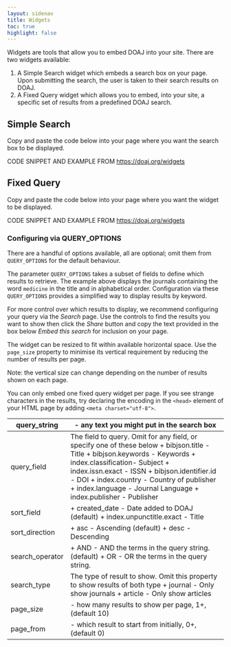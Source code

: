 ```yaml
---
layout: sidenav
title: Widgets
toc: true
highlight: false
---
```


Widgets are tools that allow you to embed DOAJ into your site. There are two widgets available:

1. A Simple Search widget which embeds a search box on your page. Upon submitting the search, the user is taken to their search results on DOAJ.
2. A Fixed Query widget which allows you to embed, into your site, a specific set of results from a predefined DOAJ search.

## Simple Search

Copy and paste the code below into your page where you want the search box to be displayed.

CODE SNIPPET AND EXAMPLE FROM https://doaj.org/widgets

## Fixed Query

Copy and paste the code below into your page where you want the widget to be displayed.

CODE SNIPPET AND EXAMPLE FROM https://doaj.org/widgets

### Configuring via QUERY_OPTIONS

There are a handful of options available, all are optional; omit them from `QUERY_OPTIONS` for the default behaviour.

The parameter `QUERY_OPTIONS` takes a subset of fields to define which results to retrieve. The example above displays the journals containing the word `medicine` in the title and in alphabetical order. Configuration via these `QUERY_OPTIONS` provides a simplified way to display results by keyword.

For more control over which results to display, we recommend configuring your query via the _Search_ page. Use the controls to find the results you want to show then click the _Share_ button and copy the text provided in the box below _Embed this search_ for inclusion on your page.

The widget can be resized to fit within available horizontal space. Use the `page_size` property to minimise its vertical requirement by reducing the number of results per page. 

Note: the vertical size can change depending on the number of results shown on each page.

You can only embed one fixed query widget per page. If you see strange characters in the results, try declaring the encoding in the `<head>` element of your HTML page by adding `<meta charset="utf-8">`.
  
| query_string    | <plain text> - any text you might put in the search box                                                                                                                                                                                                                                                                                       |
|-----------------|-----------------------------------------------------------------------------------------------------------------------------------------------------------------------------------------------------------------------------------------------------------------------------------------------------------------------------------------------|
| query_field     | The field to query. Omit for any field, or specify one of these below    + bibjson.title - Title   + bibjson.keywords - Keywords   + index.classification- Subject   + index.issn.exact - ISSN   + bibjson.identifier.id - DOI   + index.country - Country of publisher   + index.language - Journal Language   + index.publisher - Publisher |
| sort_field      | + created_date - Date added to DOAJ (default) + index.unpunctitle.exact - Title                                                                                                                                                                                                                                                               |
| sort_direction  | + asc - Ascending (default) + desc - Descending                                                                                                                                                                                                                                                                                               |
| search_operator | + AND - AND the terms in the query string. (default) + OR - OR the terms in the query string.                                                                                                                                                                                                                                                 |
| search_type     | The type of result to show. Omit this property to show results of both type   + journal - Only show journals   + article - Only show articles                                                                                                                                                                                                 |
| page_size       | <integer> - how many results to show per page, 1+, (default 10)                                                                                                                                                                                                                                                                               |
| page_from       | <integer> - which result to start from initially, 0+, (default 0)                                                                                                                                                                                                                                                                             |

